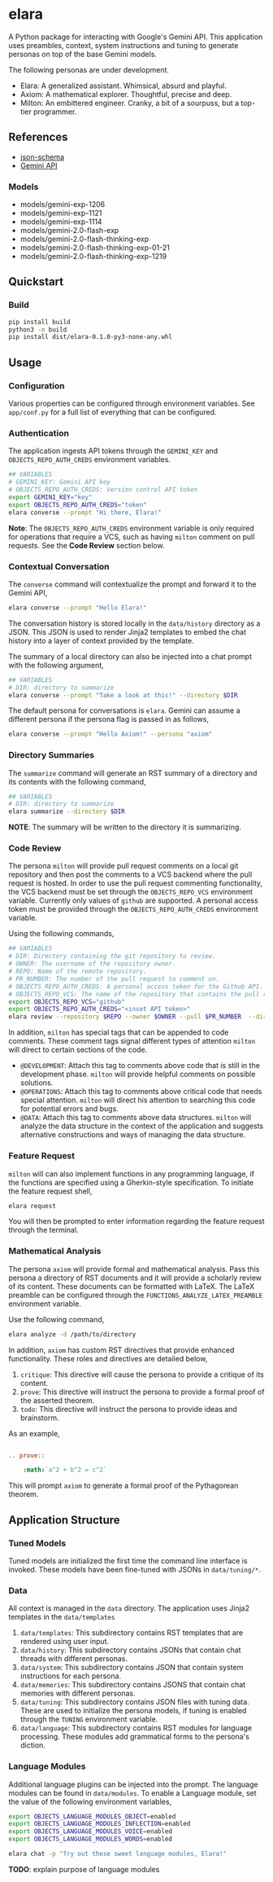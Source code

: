 # elara

A Python package for interacting with Google's Gemini API. This application uses preambles, context, system instructions and tuning to generate personas on top of the base Gemini models.

The following personas are under development.

- Elara: A generalized assistant. Whimsical, absurd and playful. 
- Axiom: A mathematical explorer. Thoughtful, precise and deep.
- Milton: An embittered engineer. Cranky, a bit of a sourpuss, but a top-tier programmer. 

## References

- [json-schema](https://json-schema.org/)
- [Gemini API](https://ai.google.dev/gemini-api/docs)

### Models 

- models/gemini-exp-1206
- models/gemini-exp-1121
- models/gemini-exp-1114
- models/gemini-2.0-flash-exp
- models/gemini-2.0-flash-thinking-exp
- models/gemini-2.0-flash-thinking-exp-01-21
- models/gemini-2.0-flash-thinking-exp-1219

## Quickstart 

### Build

```bash
pip install build
python3 -m build
pip install dist/elara-0.1.0-py3-none-any.whl
```

##  Usage 

### Configuration

Various properties can be configured through environment variables. See `app/conf.py` for a full list of everything that can be configured.

### Authentication

The application ingests API tokens through the `GEMINI_KEY` and `OBJECTS_REPO_AUTH_CREDS` environment variables.

```bash
## VARIABLES
# GEMINI_KEY: Gemini API key
# OBJECTS_REPO_AUTH_CREDS: Version control API token
export GEMINI_KEY="key"
export OBJECTS_REPO_AUTH_CREDS="token"
elara converse --prompt "Hi there, Elara!"
```

**Note**: The `OBJECTS_REPO_AUTH_CREDS` environment variable is only required for operations that require a VCS, such as having `milton` comment on pull requests. See the **Code Review** section below. 

### Contextual Conversation

The `converse` command will contextualize the prompt and forward it to the Gemini API,

```bash
elara converse --prompt "Hello Elara!" 
```

The conversation history is stored locally in the `data/history` directory as a JSON. This JSON is used to render Jinja2 templates to embed the chat history into a layer of context provided by the template. 

The summary of a local directory can also be injected into a chat prompt with the following argument,

```bash
## VARIABLES
# DIR: directory to summarize
elara converse --prompt "Take a look at this!" --directory $DIR
```

The default persona for conversations is `elara`. Gemini can assume a different persona if the persona flag is passed in as follows,

```bash
elara converse --prompt "Hello Axiom!" --persona "axiom"
```

### Directory Summaries

The `summarize` command will generate an RST summary of a directory and its contents with the following command,

```bash
## VARIABLES
# DIR: directory to summarize
elara summarize --directory $DIR
```

**NOTE**: The summary will be written to the directory it is summarizing. 

### Code Review

The persona `milton` will provide pull request comments on a local git repository and then post the comments to a VCS backend where the pull request is hosted. In order to use the pull request commenting functionality, the VCS backend must be set through the `OBJECTS_REPO_VCS` environment variable. Currently only values of `github` are supported. A personal access token must be provided through the `OBJECTS_REPO_AUTH_CREDS` environment variable.

Using the following commands,

```bash
## VARIABLES
# DIR: Directory containing the git repository to review.
# OWNER: The username of the repository owner.
# REPO: Name of the remote repository.
# PR_NUMBER: The number of the pull request to comment on. 
# OBJECTS_REPO_AUTH_CREDS: A personal access token for the Github API.
# OBJECTS_REPO_VCS: The name of the repository that contains the pull request.
export OBJECTS_REPO_VCS="github"
export OBJECTS_REPO_AUTH_CREDS="<inset API token>"
elara review --repository $REPO --owner $OWNER --pull $PR_NUMBER  --directory $DIR
```

In addition, `milton` has special tags that can be appended to code comments. These comment tags signal different types of attention `milton` will direct to certain sections of the code.

- `@DEVELOPMENT`: Attach this tag to comments above code that is still in the development phase. `milton` will provide helpful comments on possible solutions.
- `@OPERATIONS`: Attach this tag to comments above critical code that needs special attention. `milton` will direct his attention to searching this code for potential errors and bugs.
- `@DATA`: Attach this tag to comments above data structures. `milton` will analyze the data structure in the context of the application and suggests alternative constructions and ways of managing the data structure.

### Feature Request 

`milton` will can also implement functions in any programming language, if the functions are specified using a Gherkin-style specification. To initiate the feature request shell,

```bash
elara request
```

You will then be prompted to enter information regarding the feature request through the terminal. 

### Mathematical Analysis

The persona `axiom` will provide formal and mathematical analysis. Pass this persona a directory of RST documents and it will provide a scholarly review of its content. These documents can be formatted with LaTeX. The LaTeX preamble can be configured through the ``FUNCTIONS_ANALYZE_LATEX_PREAMBLE`` environment variable.

Use the following command,

```bash
elara analyze -d /path/to/directory
```

In addition, `axiom` has custom RST directives that provide enhanced functionality. These roles and directives are detailed below,

1. `critique`: This directive will cause the persona to provide a critique of its content.
2. `prove`: This directive will instruct the persona to provide a formal proof of the asserted theorem.
3. `todo`: This directive will instruct the persona to provide ideas and brainstorm.

As an example,

```rst

.. prove::

    :math:`a^2 + b^2 = c^2`
```

This will prompt `axiom` to generate a formal proof of the Pythagorean theorem. 

## Application Structure

### Tuned Models 

Tuned models are initialized the first time the command line interface is invoked. These models have been fine-tuned with JSONs in `data/tuning/*`.

### Data

All context is managed in the `data` directory. The application uses Jinja2 templates in the ``data/templates``

1. `data/templates`: This subdirectory contains RST templates that are rendered using user input.
2. `data/history`: This subdirectory contains JSONs that contain chat threads with different personas.
3. `data/system`: This subdirectory contains JSON that contain system instructions for each persona. 
4. `data/memories`: This subdirectory contains JSONS that contain chat memories with different personas.
4. `data/tuning`: This subdirectory contains JSON files with tuning data. These are used to initialize the persona models, if tuning is enabled through the ``TUNING`` environment variable.
5. `data/language`: This subdirectory contains RST modules for language processing. These modules add grammatical forms to the persona's diction.

### Language Modules

Additional language plugins can be injected into the prompt. The language modules can be found in ``data/modules``. To enable a Language module, set the value of the following environment variables,

```bash
export OBJECTS_LANGUAGE_MODULES_OBJECT=enabled
export OBJECTS_LANGUAGE_MODULES_INFLECTION=enabled
export OBJECTS_LANGUAGE_MODULES_VOICE=enabled
export OBJECTS_LANGUAGE_MODULES_WORDS=enabled

elara chat -p "Try out these sweet language modules, Elara!"
```

**TODO**: explain purpose of language modules